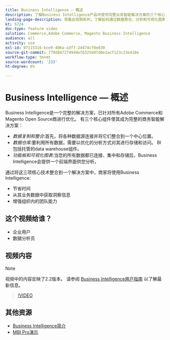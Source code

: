 ```yaml
---
title: Business Intelligence — 概述
description: 了解Business Intelligence产品中提供完整业务智能解决方案的三个核心组件。
landing-page-description: 观看此视频系列，了解如何通过数据聚合、分析和可视化图表来提供更好的业务分析和结果。
kt: 5724
doc-type: feature video
solution: Commerce,Adobe Commerce, Magento Business Intelligence
audience: all
activity: use
exl-id: 97115316-bce9-406a-a3f7-24474cf8e030
source-git-commit: 779d8472749ddef6325dd7d0e1acf123c23e418e
workflow-type: tm+mt
source-wordcount: '233'
ht-degree: 0%

---
```


# Business Intelligence — 概述

Business Intelligence是一个完整的解决方案，已针对所有Adobe Commerce和Magento Open Source商进行优化。 有三个核心组件使其成为完整的商务智能解决方案：

- _数据复制和整合_:首先，将各种数据源连接并将它们整合到一个中心位置。
- _数据仓库_:要利用所有数据，需要以优化的分析方式对其进行存储和访问。 BI包括托管的data warehouse组件。
- _功能板和可视化图表_:当您的所有数据都已连接、集中和存储后，Business Intelligence会提供一个前端界面供您分析。

通过将这三项核心技术整合到一个解决方案中，商家将使用Business Intelligence:

- 节省时间
- 从其业务数据中获取洞察信息
- 增强组织内的团队能力

## 这个视频给谁？

- 企业用户
- 数据分析员

## 视频内容

>[!NOTE]
>
>视频中的内容反映了2.2版本。 请参阅 [Business Intelligence用户指南](https://docs.magento.com/mbi/) 以了解最新信息。

>[!VIDEO](https://video.tv.adobe.com/v/35979?quality=12&learn=on)

## 其他资源

- [Business Intelligence简介](https://docs.magento.com/mbi/getting-started/getting-started.html)
- [MBI Pro演示](https://support.magento.com/hc/en-us/articles/360016729571)
